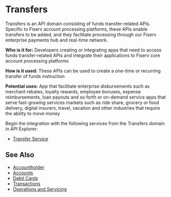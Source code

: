 # Transfers

Transfers is an API domain consisting of funds transfer-related APIs. Specific to Fiserv account processing platforms, these APIs enable transfers to be added, and they facilitate processing through our Fiserv enterprise payments hub and real-time network.

**Who is it for:** Developers creating or integrating apps that need to access funds transfer-related APIs and integrate their applications to Fiserv core account processing platforms

**How is it used:** These APIs can be used to create a one-time or recurring transfer of funds instruction

**Potential uses:** App that facilitate enterprise disbursements such as merchant rebates, loyalty rewards, employee bonuses, expense reimbursements, loan payouts and so forth or on-demand service apps that serve fast-growing services markets such as ride share, grocery or food delivery, digital insurers, travel, vacation and other industries that require the ability to move money

Begin the integration with the following services from the Transfers domain in API Explorer:
* [Transfer Service](../api/?type=post&path=/xferservice/payments/transfers)


## See Also
- [Accountholder](?path=docs/fintechs/accountholder.md "Click to open")
- [Accounts](?path=docs/fintechs/accounts.md "Click to open")
- [Debit Cards](?path=docs/fintechs/cards.md "Click to open")
- [Transactions](?path=docs/fintechs/transactions.md "Click to open")
- [Operations and Servicing](?path=docs/fintechs/servicing.md "Click to open")
